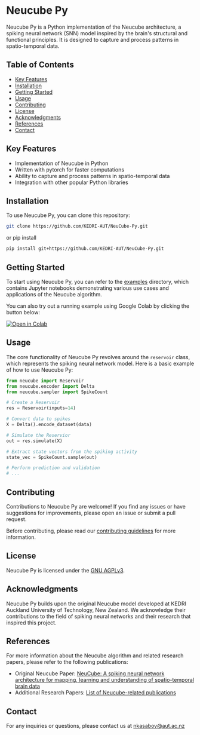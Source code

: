 # Neucube Py

Neucube Py is a Python implementation of the Neucube architecture, a spiking neural network (SNN) model inspired by the brain's structural and functional principles. It is designed to capture and process patterns in spatio-temporal data.

## Table of Contents
- [Key Features](#key-features)
- [Installation](#installation)
- [Getting Started](#getting-started)
- [Usage](#usage)
- [Contributing](#contributing)
- [License](#license)
- [Acknowledgments](#acknowledgments)
- [References](#references)
- [Contact](#contact)

## Key Features

- Implementation of Neucube in Python
- Written with pytorch for faster computations
- Ability to capture and process patterns in spatio-temporal data
- Integration with other popular Python libraries

## Installation

To use Neucube Py, you can clone this repository:

```bash
git clone https://github.com/KEDRI-AUT/NeuCube-Py.git
```
or pip install
```bash
pip install git+https://github.com/KEDRI-AUT/NeuCube-Py.git
```

## Getting Started

To start using Neucube Py, you can refer to the [examples](examples/) directory, which contains Jupyter notebooks demonstrating various use cases and applications of the Neucube algorithm.

You can also try out a running example using Google Colab by clicking the button below:

[![Open in Colab](https://colab.research.google.com/assets/colab-badge.svg)](https://colab.research.google.com/drive/1UOHahwu4VDsh-Qq2R2-syObrAatCJygX?usp=sharing)

## Usage

The core functionality of Neucube Py revolves around the `reservoir` class, which represents the spiking neural network model. Here is a basic example of how to use Neucube Py:

```python
from neucube import Reservoir
from neucube.encoder import Delta
from neucube.sampler import SpikeCount

# Create a Reservoir 
res = Reservoir(inputs=14)

# Convert data to spikes
X = Delta().encode_dataset(data)

# Simulate the Reservior
out = res.simulate(X)

# Extract state vectors from the spiking activity
state_vec = SpikeCount.sample(out)

# Perform prediction and validation
# ...

```

## Contributing

Contributions to Neucube Py are welcome! If you find any issues or have suggestions for improvements, please open an issue or submit a pull request.

Before contributing, please read our [contributing guidelines](CONTRIBUTING.md) for more information.

## License

Neucube Py is licensed under the [GNU AGPLv3](LICENSE.md).

## Acknowledgments

Neucube Py builds upon the original Neucube model developed at KEDRI Auckland University of Technology, New Zealand. We acknowledge their contributions to the field of spiking neural networks and their research that inspired this project.

## References

For more information about the Neucube algorithm and related research papers, please refer to the following publications:

- Original Neucube Paper: [NeuCube: A spiking neural network architecture for mapping, learning and understanding of spatio-temporal brain data](https://www.sciencedirect.com/science/article/abs/pii/S0893608014000070)
- Additional Research Papers: [List of Neucube-related publications](https://kedri.aut.ac.nz/our-projects/publications)

## Contact

For any inquiries or questions, please contact us at nkasabov@aut.ac.nz

